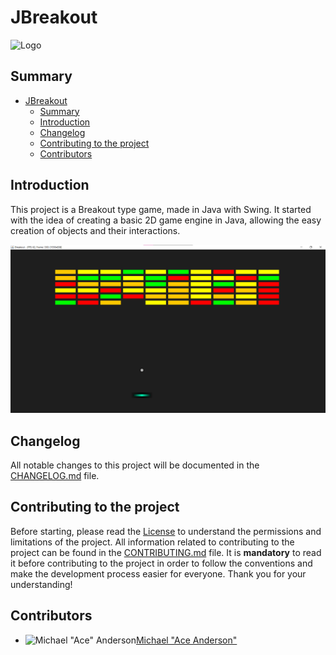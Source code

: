 # JBreakout

![Logo](https://repository-images.githubusercontent.com/874757431/62350a9c-b392-434a-8826-68de1bf94ec3)

## Summary

- [JBreakout](#jbreakout)
  - [Summary](#summary)
  - [Introduction](#introduction)
  - [Changelog](#changelog)
  - [Contributing to the project](#contributing-to-the-project)
  - [Contributors](#contributors)

## Introduction

This project is a Breakout type game, made in Java with Swing.
It started with the idea of creating a basic 2D game engine in Java, allowing the easy creation of objects and their interactions.

![Screenshot](_docs/screenshot.png)

## Changelog

All notable changes to this project will be documented in the [CHANGELOG.md](CHANGELOG.md) file.

## Contributing to the project

Before starting, please read the [License](LICENSE) to understand the permissions and limitations of the project.
All information related to contributing to the project can be found in the [CONTRIBUTING.md](CONTRIBUTING.md) file. It is **mandatory** to read it before contributing to the project in order to follow the conventions and make the development process easier for everyone. Thank you for your understanding!

## Contributors

- ![Michael "Ace" Anderson](https://avatars.githubusercontent.com/u/33232231)[Michael "Ace Anderson"](https://github.com/MichaelAceAnderson)
